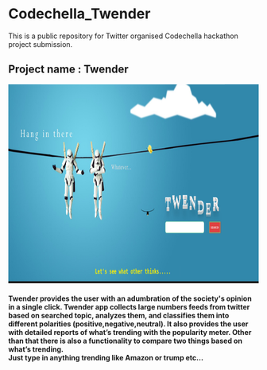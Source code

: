 <h1> Codechella_Twender </h1>
This is a public repository for Twitter organised Codechella hackathon project submission.

<h2> Project name : Twender </h2>

<img src="Selection_008.png" width="700" height="400" title="hover text">

<h4>Twender provides the user with an adumbration of the society's opinion in a single click.
Twender app collects large numbers feeds from twitter based on searched topic, analyzes them, and classifies them into different polarities (positive,negative,neutral). It also provides the user with detailed reports of what’s trending with the popularity meter. Other than that there is also a functionality to compare two things based on what’s trending.<br>
Just type in anything trending like Amazon or trump etc...</h4>


